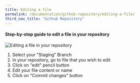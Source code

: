 ```yaml
---
title: Editing a file
permalink: /documentation/github-repository/editing-a-file/
third_nav_title: "Github Repository"
---
```

#### **Step-by-step guide to edit a file in your repository**
![Editing a file in your repository](/images/resources/editing-file-to-your-repository.gif)

1. Select your "Staging" Branch
2. In your repository, go to file that you wish to edit
3. Click on "edit" pencil button
4. Edit your file content or name
5. Click on "Commit changes" button
